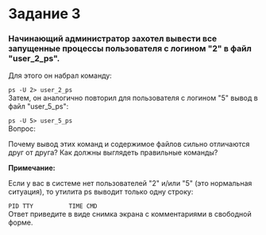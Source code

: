 # Задание 3
### Начинающий администратор захотел вывести все запущенные процессы пользователя с логином "2" в файл "user_2_ps".

Для этого он набрал команду:  

`ps -U 2> user_2_ps`  
Затем, он аналогично повторил для пользователя с логином "5" вывод в файл "user_5_ps":

`ps -U 5> user_5_ps`  
Вопрос:  

Почему вывод этих команд и содержимое файлов сильно отличаются друг от друга? Как должны выглядеть правильные команды?  

__Примечание:__  

Если у вас в системе нет пользователей "2" и/или "5" (это нормальная ситуация), то утилита ps выводит только одну строку:  

` PID TTY          TIME CMD  `   
Ответ приведите в виде снимка экрана с комментариями в свободной форме.
